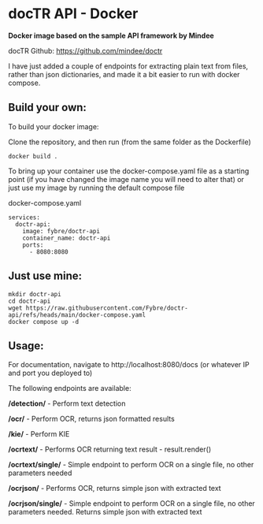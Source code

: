 # docTR API - Docker

**Docker image based on the sample API framework by Mindee**

docTR Github:
https://github.com/mindee/doctr

I have just added a couple of endpoints for extracting plain text from files, rather than json dictionaries, and made it a bit easier to run with docker compose.

## Build your own:
To build your docker image:

Clone the repository, and then run (from the same folder as the Dockerfile)

    docker build . 

To bring up your container use the docker-compose.yaml file as a starting point (if you have changed the image name you will need to alter that) or just use my image by running the default compose file

docker-compose.yaml
    
    services:
      doctr-api:
        image: fybre/doctr-api
        container_name: doctr-api
        ports:
          - 8080:8080

## Just use mine:
    mkdir doctr-api
    cd doctr-api
    wget https://raw.githubusercontent.com/Fybre/doctr-api/refs/heads/main/docker-compose.yaml
    docker compose up -d

## Usage:

For documentation, navigate to 
http://localhost:8080/docs
(or whatever IP and port you deployed to)

The following endpoints are available:

**/detection/** - Perform text detection

**/ocr/** - Perform OCR, returns json formatted results

**/kie/** - Perform KIE

**/ocrtext/** - Performs OCR returning text result - result.render()

**/ocrtext/single/** - Simple endpoint to perform OCR on a single file, no other parameters needed

**/ocrjson/** - Performs OCR, returns simple json with extracted text

**/ocrjson/single/** - Simple endpoint to perform OCR on a single file, no other parameters needed. Returns simple json with extracted text


